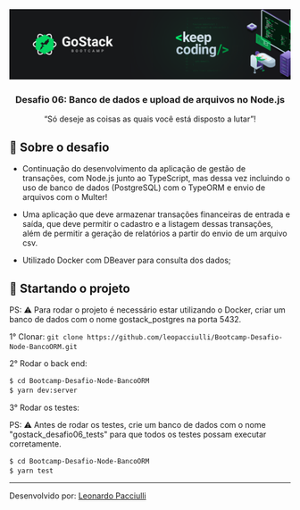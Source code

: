 <img alt="GoStack" src="./src/assets/gostack.png" />

<h3 align="center">
   Desafio 06: Banco de dados e upload de arquivos no Node.js
</h3>

<p align="center">“Só deseje as coisas as quais você está disposto a lutar”!</blockquote>

<br>

## :rocket: Sobre o desafio

- Continuação do desenvolvimento da aplicação de gestão de transações, com Node.js junto ao TypeScript, mas dessa vez incluindo o uso de banco de dados (PostgreSQL) com o TypeORM e envio de arquivos com o Multer!
- Uma aplicação que deve armazenar transações financeiras de entrada e saída, que deve permitir o cadastro e a listagem dessas transações, além de permitir a geração de relatórios a partir do envio de um arquivo csv.

- Utilizado Docker com DBeaver para consulta dos dados;

## :checkered_flag: Startando o projeto

PS: ⚠️ Para rodar o projeto é necessário estar utilizando o Docker, criar um banco de dados com o nome gostack_postgres na porta 5432.

1° Clonar: `git clone https://github.com/leopacciulli/Bootcamp-Desafio-Node-BancoORM.git`

2° Rodar o back end:

```sh
$ cd Bootcamp-Desafio-Node-BancoORM
$ yarn dev:server
```

3° Rodar os testes:

PS: ⚠️ Antes de rodar os testes, crie um banco de dados com o nome "gostack_desafio06_tests" para que todos os testes possam executar corretamente.

```sh
$ cd Bootcamp-Desafio-Node-BancoORM
$ yarn test
```
---

Desenvolvido por: [Leonardo Pacciulli](https://www.linkedin.com/in/leonardo-pacciulli-a4b86a92/)
